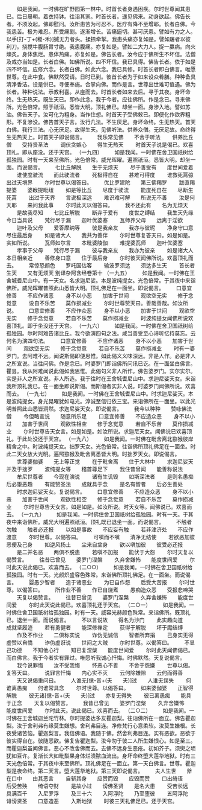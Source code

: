 <!-- { "loadSidebar": true } -->
　　如是我闻。一时佛在旷野园第一林中。时首长者身遇困疾。尔时世尊闻其患已。后日晨朝。着衣持钵。往诣其家。时首长者。遥见佛来。动身欲起。佛告长者。不须汝起。佛即慰问。汝所患苦为可忍不。医疗有降不至增耶。长者白佛。今我患苦。极为难忍。所受痛剧。遂渐增长。苦痛逼切。甚可厌患。譬如有力之人。以手[打-丁+(稯-禾)]搣无力者头。揉捺牵掣。我患头痛亦复如是。譬如屠者以彼利刀。挠搅牛腹肠胃寸绝。我患腹痛。亦复如是。譬如二大力人。捉一羸病。向火燺炙。身体焦烂。患体热痛。亦复如是。佛告长者。汝今应于佛所生不坏信。法僧及戒亦当如是。长者白佛。如佛所说。四不坏信。我已具得。佛告长者。依于如是四不坏信。应修六念。长者白佛。如此六念。我已具修。时首长者即白佛言。唯愿世尊。在此中食。佛默然受请。日时已到。彼首长者为于如来设众肴膳。种种备具清净香洁。设是供已。寻便奉施。合掌向佛。而作是言。世尊出世难可值遇。佛为长者。种种说法。示教利喜。从座而去。时首长者如来去后。寻于其夜。身坏命终。生无热天。既生天已。即作此念。我于今者。应往佛所。作是念已。寻来佛所。光色倍常。照于祇洹。悉皆大明。顶礼佛已。却坐一面。身渗入地。譬如苏油。佛告天子。汝可化为粗身。当作住想。时首天子受佛敕已。即便化作欲界粗形。不复渗没。佛告首天子言。汝行几法。不生厌足。身坏命终。生无热天。首天白佛。我行三法。心无厌足。故得生天。见佛听法。供养众僧。无厌足故。命终得生无热天上。时首天子即说偈言。
　　我乐常见佛　　不舍于听法
　　供养比丘僧　　受持贤圣法
　　调伏贪嫉心　　得生无热天
　　时首天子说是偈已。欢喜顶礼。即从座没。还于天宫。
（一九四）
　　如是我闻。一时佛在舍卫国祇树给孤独园。时有一天来至佛所。光色倍常。威光晖曜。遍照祇洹。悉皆大明。却坐一面。而说偈言。
　　七比丘解脱　　生于无烦天
　　尽于善受有　　度世间爱着
　　谁使度驶流　　而此驶流者
　　死极得自在　　甚难可得度
　　谁救死罥弶　　出过天境界
　　尔时世尊以偈答曰。
　　优比罗建陀　　第三佛羯罗
　　跋直羯提婆　　婆睺提毗纽
　　如是等比丘　　尽度于驶流
　　能度死自在　　尽断生死罥
　　出过于天界　　言说极深远
　　难识难可解　　所说无不善
　　汝是何天耶　　来问我此事
　　尔时此天以偈答曰。
　　我不还此有　　名为无烦天
　　是故我尽知　　七比丘解脱
　　断弃于爱有　　度世之缚结
　　我生天先缘　　今日当具说
　　梵行尽于漏　　迦叶优婆塞
　　瓦师养父母　　远离于淫欲
　　迦叶及父母　　爱答摩纳等
　　彼是我亲友　　我亦与彼昵
　　净身守口意　　尽住最后身
　　如是诸大人　　我共为善伴
　　尔时世尊复答天曰。如是如是。实如所说。
　　瓦师如尔言　　本毗婆陵伽
　　难提婆瓦师　　迦叶优婆塞
　　孝事于父母　　梵行尽于漏
　　彼与我亲友　　我亦为彼亲
　　如是诸大人　　本日相亲近
　　善修身口意　　住于最后身
　　尔时彼天闻佛所说。欢喜顶礼而去。
　　常惊恐颜色　　罗吒国估客
　　输波罗须达　　须达多生天
　　首长者生天　　又有无烦天
别译杂阿含经卷第十
（一九五）
　　如是我闻。一时佛在王舍城耆尼山中。有一天女。名求迦尼娑。本是波纯提女。光色倍常。于其夜中来诣佛所。威光晖曜普照此山悉皆大明。顶礼佛足在一面坐。即说偈言。
　　口意宜修善　　不应作诸恶
　　身不以小恶　　加害于世间
　　观欲空无实　　修于念觉意
　　设自不乐苦　　莫作损减业
　　尔时世尊赞天曰。善哉善哉。如汝所说。
　　口意宜修善　　不应作众恶
　　身不以小恶　　加害于世间
　　观欲空无实　　修于念觉意
　　若自不乐苦　　莫作损减业
　　时波纯提女闻佛所说欢喜顶礼。即于坐没还于天宫。
（一九六）
　　如是我闻。一时佛在舍卫国祇树给孤独园。尔时阿难告诸比丘。我今欲演四句之法。咸当善受至心谛听忆持莫忘。云何名为演四句法。
　　口意宜修善　　不应作诸恶
　　身不以小恶　　加害于世间
　　观欲空无实　　修于念觉意
　　若自不乐苦　　莫作损减业
　　时有一婆罗门。去阿难不远。闻说斯偈即便思惟。如此偈义义味深远。非是人作。必是非人之所宣说。当往问佛。作是念已。时婆罗门即诣佛所问讯已讫。在一面坐白佛言。瞿昙。我从阿难闻说此偈如我思惟。此偈句义非人所作。佛告婆罗门。实尔实尔。实是非人之所宣说。非人所造。我于往时在王舍城耆尼山中。求迦尼娑天女。来诣我所顶礼我已。在一面坐即说斯偈。而斯偈者实非人说。时婆罗门闻佛所说。欢喜而去。
（一九七）
　　如是我闻。一时佛在王舍城耆尼山中。时求迦尼娑天。本是波纯提女。身光晃曜犹如电光。淳诚至信归依三宝。来诣佛所在一面坐。以此光明普照此山悉皆洞然。求迦尼娑天女。即说偈言。
　　我今以种种　　赞咏佛法僧
　　今但略宣说　　随意所乐足
　　口意宜修善　　不应造众恶
　　身不以小过　　加害于世间
　　观欲性相空　　修于念觉意
　　若自不乐苦　　莫作损减业
　　尔时世尊告天女言。如是如是。如汝所说。求迦尼天女。闻佛说已欢喜顶礼。于此处没还于天宫。
（一九八）
　　如是我闻。一时佛在毗舍离北猕猴彼岸精舍之中。时波纯提天女。拙罗天女。光色倍常。往诣佛所顶礼佛足在一面坐。时此二天女放大光明。遍照猕猴及毗舍离悉皆大明。时拙罗天女。即说偈言。
　　世尊婆伽婆　　无上等正觉
　　在于毗舍离　　住于大林中
　　求迦尼娑天　　并及于拙罗
　　波纯提女等　　稽首尊足下
　　我住昔曾闻　　能善称说法
　　牟尼世尊者　　今现在演说
　　诸有生讥毁　　如斯深法者
　　是则名愚痴　　后必堕恶趣
　　有能赞圣法　　成就具于念
　　是名有智者　　后必生善处
　　时求迦尼娑天女。复说偈言。
　　口意宜修善　　不应造众恶
　　身不以小恶　　加害于世间
　　观欲性相空　　修于念觉意
　　若自不乐苦　　莫作损减业
　　尔时世尊告天女言。如是如是。如汝所说。时天女等。闻佛说已。欢喜而去。
（一九九）
　　如是我闻。一时佛住舍卫国祇树给孤独园。时有一天。于其夜中来诣佛所。威光大明遍照祇洹。顶礼既已退坐一面。而说偈言。
　　不触者勿触　　触者必还报
　　以如是事故　　不应妄有触
　　若非津济处　　不应作渡意
　　尔时世尊。以偈答曰。
　　可嗔而不嗔　　清净无结使
　　若欲恶加彼　　恶便及己身
　　如逆风扬土　　尘来自坌身
　　欲以嗔加彼　　彼受必还报
　　是二并名恶　　两俱不脱患
　　若嗔不加报　　能伏于大怨
　　尔时天复以偈赞言。
　　往昔已曾见　　婆罗门涅槃
　　久弃舍嫌怖　　能度世间爱
　　尔时此天说此偈已。欢喜而去。
（二○○）
　　如是我闻。一时佛在舍卫国祇树给孤独园。时有一天。光颜炽盛容色殊常。来诣佛所顶礼佛足。在一面坐。而说偈言。
　　婴愚少智者　　造于诸恶业
　　为已自作怨　　后受大苦报
　　尔时世尊。以偈答曰。
　　所作业不善　　作已自烧煮
　　愚痴造众恶　　受报悲啼哭
　　天复以偈赞言。
　　往昔已曾见　　婆罗门涅槃
　　久弃舍嫌怖　　能度世间爱
　　尔时此天说此偈已。欢喜顶礼还于天宫。
（二○一）
　　如是我闻。一时佛住舍卫国祇树给孤独园。时有一天。威容光赫颜色殊常。来诣佛所。既顶礼已。退坐一面。而说偈言。
　　不以言说故　　得名为沙门
　　此实趣向道　　成就坚履迹
　　若有勇健者　　能深修禅定
　　获得于解脱　　坏于魔结缚
　　作及不作业　　二俱称实说
　　诈伪无诚信　　智者所弃捐
　　己身实无得　　虚赞以自憍
　　诈伪虚诳说　　世间之大贼
　　尔时世尊。以偈答曰。
　　不显己功德　　不知他心行
　　知已复涅槃　　能度世间爱
　　尔时此天闻佛偈已。而白佛言。我于今者实有罪过。唯愿听我诚心忏悔。时佛默然。天复说偈言。
　　我今说罪悔　　汝不受我悔
　　怀恶心不善　　不舍于怨嫌
　　世尊以偈。复答天曰。
　　说罪言忏悔　　内心实不灭
　　云何除嫌隙　　云何而得善
　　天又说偈重问曰。
　　人谁无[億-音+(夫　　夫)]过　　人谁无误失
　　何谁离愚痴　　何谁常具念
　　尔时世尊。以偈答曰。
　　如来婆伽婆　　正智得解脱
　　彼无诸[億-音+(夫　　夫)]过　　亦复无得失
　　彼已离愚痴　　能具于正念
　　天复以偈赞言。
　　我昔已曾见　　婆罗门涅槃
　　久弃舍嫌怖　　能度世间爱
　　尔时此天。说此偈已。欢喜而去。
（二○二）
　　如是我闻。一时佛在王舍城迦兰陀竹林。尔时提婆达多友瞿迦梨。往诣佛所在一面立。佛告瞿迦梨。汝于舍利弗有缘莫生嫌想。舍利弗目连。净修梵行心意柔软。汝莫生嫌根。长夜受诸苦恼。瞿迦梨言。我信佛语。我随于佛。然舍利弗目连。实有恶欲。恶欲于彼实得自在。彼随恶欲。佛复告瞿迦梨。汝今勿于彼二人所生嫌恨心。如是至三。而瞿迦梨虽闻佛言。恶心不改舍佛而去。去佛不远身生恶疮。初如芥子。须臾之顷犹如豆许。复渐长大如毗梨果身体烂溃脓血流出。身坏命终堕大莲华地狱。时有三天光色倍常。于其夜中来至佛所。顶礼佛足在一面立。第一天白佛言。世尊。瞿迦梨是夜命终。第二天言。堕大莲华地狱。第三天即说偈言。
　　夫人生世　　斧在口中　　由其恶言
　　自斩其身　　应赞而毁　　应毁而赞
　　口出绮语　　后受苦殃　　绮语夺财
　　是故小过　　谤佛圣贤　　是名大患
　　受苦长远　　具满百千　　入尼罗浮
　　及三十六　　入阿浮陀　　乃至堕彼
　　五阿浮陀　　诽谤贤圣　　口意造恶
　　入斯地狱
　　时彼三天礼佛足已。还于天宫。
